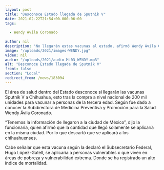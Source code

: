 ```yaml
---
layout: post
title: "Desconoce Estado llegada de Sputnik V"
date: 2021-02-22T21:54:00.000-06:00
tags:
  
  - Wendy Ávila Coronado
  
author: nil
description: "No llegarán estas vacunas al estado, afirmó Wendy Ávila Coronado."
image: "/uploads/2021/images-WENDY.jpg"
video: nil
audio: "/uploads/2021/audio-ML03_WENDY.mp3"
alt: "Desconoce Estado llegada de Sputnik V"
front: false
section: "Local"
redirect_from: /news/183094
---
```


El área de salud dentro del Estado desconoce si llegarán las vacunas Sputnik V a Chihuahua, esto tras la compra a nivel nacional de 200 mil unidades para vacunar a personas de la tercera edad. Según fue dado a conocer la Subdirectora de Medicina Preventiva y Promoción para la Salud Wendy Ávila Coronado.

“Tenemos la información de llegaron a la ciudad de México”, dijo la funcionaria, quien afirmó que la cantidad que llegó solamente se aplicaría en la misma ciudad. Por lo que descartó que se aplicará a los chihuahuenses.

Cabe señalar que esta vacuna según la declaró el Subsecretario Federal, Hugo López-Gatell, se aplicaría a personas vulnerables o que viven en áreas de pobreza y vulnerabilidad extrema. Donde se ha registrado un alto índice de mortalidad.
